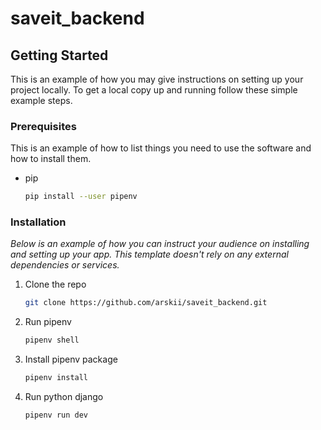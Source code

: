 # saveit_backend

<!-- GETTING STARTED -->
## Getting Started

This is an example of how you may give instructions on setting up your project locally.
To get a local copy up and running follow these simple example steps.

### Prerequisites

This is an example of how to list things you need to use the software and how to install them.
* pip
  ```sh
  pip install --user pipenv
  ```

### Installation

_Below is an example of how you can instruct your audience on installing and setting up your app. This template doesn't rely on any external dependencies or services._

1. Clone the repo
   ```sh
   git clone https://github.com/arskii/saveit_backend.git
   ```
2. Run pipenv
   ```sh
   pipenv shell
   ```
3. Install pipenv package
   ```sh
   pipenv install
   ```
3. Run python django
   ```sh
   pipenv run dev
   ```